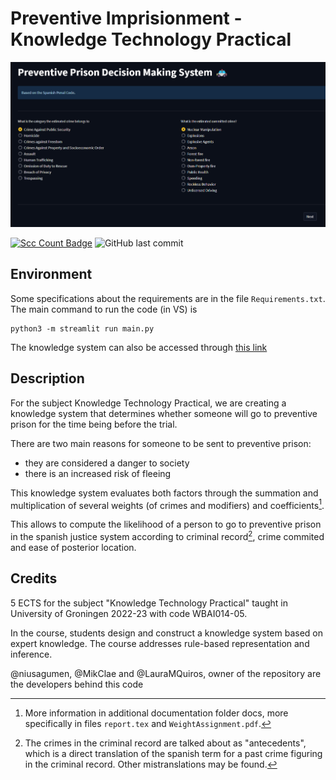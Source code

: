 # Preventive Imprisionment  - Knowledge Technology Practical
![Initial overview](/docs/Intro.png)

[![Scc Count Badge](https://sloc.xyz/github/LauraMQuiros/Preventive-Imprisionment-Knowledge-System/)](https://github.com/LauraMQuiros/Preventive-Imprisionment-Knowledge-System/)
![GitHub last commit](https://img.shields.io/github/last-commit/LauraMQuiros/Preventive-Imprisionment-Knowledge-System)

## Environment
Some specifications about the requirements are in the file `Requirements.txt`. 
The main command to run the code (in VS) is 
```
python3 -m streamlit run main.py
```
The knowledge system can also be accessed through [this link](https://huggingface.co/spaces/captainanna/KTP_preventive_Prison)

## Description
For the subject Knowledge Technology Practical, we are creating a knowledge system that determines whether someone will go to preventive prison for the time being before the trial. 

There are two main reasons for someone to be sent to preventive prison: 
- they are considered a danger to society
- there is an increased risk of fleeing

This knowledge system evaluates both factors through the summation and multiplication of several weights (of crimes and modifiers) and coefficients[^1].

This allows to compute the likelihood of a person to go to preventive prison in the spanish justice system according to criminal record[^2], crime commited and ease of posterior location.

## Credits
5 ECTS for the subject "Knowledge Technology Practical" taught in University of Groningen 2022-23 with code WBAI014-05. 

In the course, students design and construct a knowledge system based on expert knowledge. The course addresses rule-based representation and inference.

@niusagumen, @MikClae and @LauraMQuiros, owner of the repository are the developers behind this code

[^1]: More information in additional documentation folder docs, more specifically in files `report.tex` and `WeightAssignment.pdf`.
[^2]: The crimes in the criminal record are talked about as "antecedents", which is a direct translation of the spanish term for a past crime figuring in the criminal record. Other mistranslations may be found.